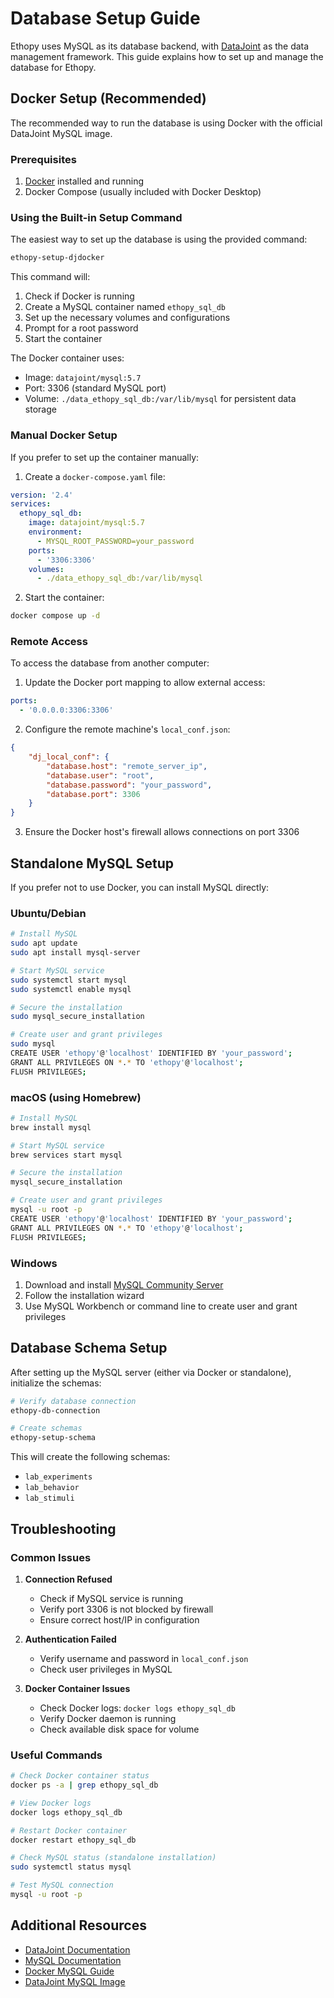# Database Setup Guide

Ethopy uses MySQL as its database backend, with [DataJoint](https://datajoint.com/) as the data management framework. This guide explains how to set up and manage the database for Ethopy.

## Docker Setup (Recommended)

The recommended way to run the database is using Docker with the official DataJoint MySQL image.

### Prerequisites

1. [Docker](https://docs.docker.com/get-docker/) installed and running
2. Docker Compose (usually included with Docker Desktop)

### Using the Built-in Setup Command

The easiest way to set up the database is using the provided command:

```bash
ethopy-setup-djdocker
```

This command will:
1. Check if Docker is running
2. Create a MySQL container named `ethopy_sql_db`
3. Set up the necessary volumes and configurations
4. Prompt for a root password
5. Start the container

The Docker container uses:
- Image: `datajoint/mysql:5.7`
- Port: 3306 (standard MySQL port)
- Volume: `./data_ethopy_sql_db:/var/lib/mysql` for persistent data storage

### Manual Docker Setup

If you prefer to set up the container manually:

1. Create a `docker-compose.yaml` file:
```yaml
version: '2.4'
services:
  ethopy_sql_db:
    image: datajoint/mysql:5.7
    environment:
      - MYSQL_ROOT_PASSWORD=your_password
    ports:
      - '3306:3306'
    volumes:
      - ./data_ethopy_sql_db:/var/lib/mysql
```

2. Start the container:
```bash
docker compose up -d
```

### Remote Access

To access the database from another computer:

1. Update the Docker port mapping to allow external access:
```yaml
ports:
  - '0.0.0.0:3306:3306'
```

2. Configure the remote machine's `local_conf.json`:
```json
{
    "dj_local_conf": {
        "database.host": "remote_server_ip",
        "database.user": "root",
        "database.password": "your_password",
        "database.port": 3306
    }
}
```

3. Ensure the Docker host's firewall allows connections on port 3306

## Standalone MySQL Setup

If you prefer not to use Docker, you can install MySQL directly:

### Ubuntu/Debian
```bash
# Install MySQL
sudo apt update
sudo apt install mysql-server

# Start MySQL service
sudo systemctl start mysql
sudo systemctl enable mysql

# Secure the installation
sudo mysql_secure_installation

# Create user and grant privileges
sudo mysql
CREATE USER 'ethopy'@'localhost' IDENTIFIED BY 'your_password';
GRANT ALL PRIVILEGES ON *.* TO 'ethopy'@'localhost';
FLUSH PRIVILEGES;
```

### macOS (using Homebrew)
```bash
# Install MySQL
brew install mysql

# Start MySQL service
brew services start mysql

# Secure the installation
mysql_secure_installation

# Create user and grant privileges
mysql -u root -p
CREATE USER 'ethopy'@'localhost' IDENTIFIED BY 'your_password';
GRANT ALL PRIVILEGES ON *.* TO 'ethopy'@'localhost';
FLUSH PRIVILEGES;
```

### Windows
1. Download and install [MySQL Community Server](https://dev.mysql.com/downloads/mysql/)
2. Follow the installation wizard
3. Use MySQL Workbench or command line to create user and grant privileges

## Database Schema Setup

After setting up the MySQL server (either via Docker or standalone), initialize the schemas:

```bash
# Verify database connection
ethopy-db-connection

# Create schemas
ethopy-setup-schema
```

This will create the following schemas:
- `lab_experiments`
- `lab_behavior`
- `lab_stimuli`

## Troubleshooting

### Common Issues

1. **Connection Refused**
   - Check if MySQL service is running
   - Verify port 3306 is not blocked by firewall
   - Ensure correct host/IP in configuration

2. **Authentication Failed**
   - Verify username and password in `local_conf.json`
   - Check user privileges in MySQL

3. **Docker Container Issues**
   - Check Docker logs: `docker logs ethopy_sql_db`
   - Verify Docker daemon is running
   - Check available disk space for volume

### Useful Commands

```bash
# Check Docker container status
docker ps -a | grep ethopy_sql_db

# View Docker logs
docker logs ethopy_sql_db

# Restart Docker container
docker restart ethopy_sql_db

# Check MySQL status (standalone installation)
sudo systemctl status mysql

# Test MySQL connection
mysql -u root -p
```

## Additional Resources

- [DataJoint Documentation](https://docs.datajoint.org/)
- [MySQL Documentation](https://dev.mysql.com/doc/)
- [Docker MySQL Guide](https://hub.docker.com/_/mysql)
- [DataJoint MySQL Image](https://hub.docker.com/r/datajoint/mysql)